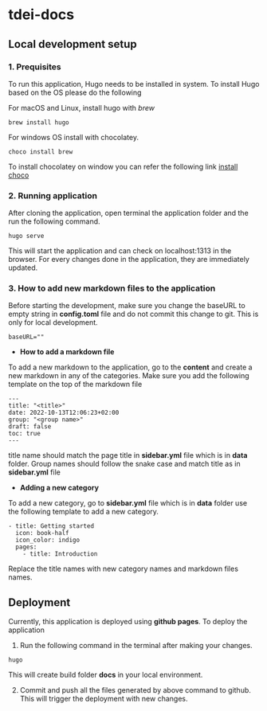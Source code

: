 # tdei-docs

## Local development setup

### 1. Prequisites

To run this application, Hugo needs to be installed in system. To install Hugo based on the OS please do the following

For macOS and Linux, install hugo with *brew*

```
brew install hugo

```

For windows OS install with chocolatey.

```
choco install brew
```

To install chocolatey on window you can refer the following link [install choco](https://chocolatey.org/install)


### 2. Running application

After cloning the application, open terminal the application folder and the run the following command.

```
hugo serve

```

This will start the application and can check on localhost:1313 in the browser. For every changes done in the application, they are immediately updated.


### 3. How to add new markdown files to the application

Before starting the development, make sure you change the baseURL to empty string in **config.toml** file and do not commit this change to git. This is only for local development.

```
baseURL=""
```

- **How to add a markdown file**

To add a new markdown to the application, go to the **content** and create a new markdown in any of the categories. Make sure you add the following template on the top of the markdown file

```
---
title: "<title>"
date: 2022-10-13T12:06:23+02:00
group: "<group name>"
draft: false
toc: true
---
```

title name should match the page title in **sidebar.yml** file which is in **data** folder. Group names should follow the snake case and match title as in **sidebar.yml** file

- **Adding a new category**

To add a new category, go to  **sidebar.yml** file which is in **data** folder use the following template to add a new category.

```
- title: Getting started
  icon: book-half
  icon_color: indigo
  pages:
    - title: Introduction
```

Replace the title names with new category names and markdown files names.


## Deployment

Currently, this application is deployed using **github pages**. To deploy the application

1. Run the following command in the terminal after making your changes.

```
hugo

```
This will create build folder **docs** in your local environment.

2. Commit and push all the files generated by above command to github. This will trigger the deployment with new changes.



